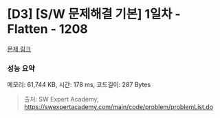 # [D3] [S/W 문제해결 기본] 1일차 - Flatten - 1208 

[문제 링크](https://swexpertacademy.com/main/code/problem/problemDetail.do?contestProbId=AV139KOaABgCFAYh) 

### 성능 요약

메모리: 61,744 KB, 시간: 178 ms, 코드길이: 287 Bytes



> 출처: SW Expert Academy, https://swexpertacademy.com/main/code/problem/problemList.do